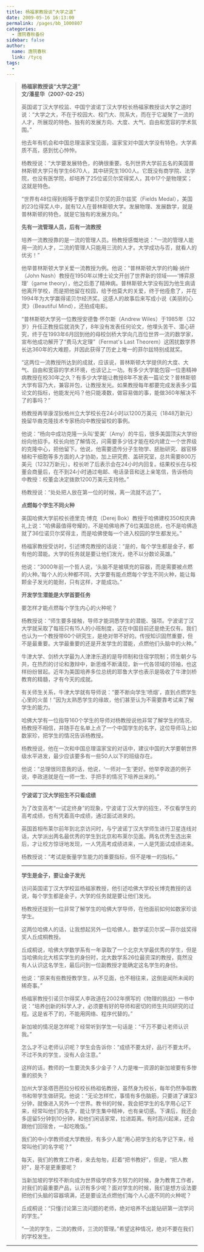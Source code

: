 ```yaml
---
title: 杨福家教授谈“大学之道”
date: 2009-05-16 16:13:00
permalink: /pages/bb_1000807
categories: 
  - 唐院春秋备份
sidebar: false
author: 
  name: 唐院春秋
  link: /tycq
tags: 
  - 
---
```


> **杨福家教授谈“大学之道”  
>  文/潘星华（2007-02-25）**
>
>
> 英国诺丁汉大学校监、中国宁波诺丁汉大学校长杨福家教授谈大学之道时说：“大学之大，不在于校园大、校门大、院系大，而在于它凝聚了一流的人才，所展现的特色、独有的发展方向、大度、大气、自由和宽容的学术氛围。”
>
> 他去年有机会和中国总理温家宝见面，温家宝对中国大学没有特色，大学素质不高，感到忧心忡忡。
>
>
> 杨教授说：“大学要发展特色，的确很重要。名列世界大学前五名的美国普林斯顿大学只有学生6670人，其中研究生1900人。它既没有商学院、法学院，也没有医学院，却培养了25位诺贝尔奖得奖人，其中17个是物理奖；这就是特色。
>
> “世界有48位得到相等于数学诺贝尔奖的菲尔兹奖（Fields
> Medal），美国的23位得奖人中，就有12人在普林斯顿大学。发展物理、发展数学，就是普林斯顿的特色，就是它独有的发展方向。”
>
> **先有一流管理人员，后有一流教授**
>
> 培养一流教授靠的是一流的管理人员。杨教授感慨地说：“一流的管理人能用一流的人才，二流的管理人只能用三流的人才。大学成功与否，就看人的优劣！”
>
> 他举普林斯顿大学关爱一流教授为例。他说：“普林斯顿大学的约翰·纳什（John
> Nash）教授在1950年以博士论文开创了世界新的领域——‘博弈原理’（game
> theory），他之后患了精神病。普林斯顿大学没有因为他生病请他离开学校，而是把他留在校园，给予他莫大的关爱，终于他痊愈了，并在1994年为大学赢得诺贝尔经济奖。这感人的故事后来写成小说《美丽的心灵》（Beautiful
> Mind），还拍成电影。
>
> “普林斯顿大学另一位教授安德鲁·怀尔斯（Andrew
> Wiles）于1985年（32岁）升任正教授后就消失了，8年没有发表任何论文，他埋头苦干、潜心研究，终于在1993年6月回到他的母校剑桥大学向几百位世界一流的数学家，宣布他成功解开了“费马大定理”（Fermat's
> Last Theorem）这困扰数学界长达360年的大难题，并因此获得了历史上唯一的菲尔兹特别成就奖。
>
>
> “这两位一流教授所达到的成就，应该说，普林斯顿大学提供的大度、大气、自由和宽容的学术环境，也该记上一功。有多少大学能包容一位患精神病教授在校30年之久？有多少大学能让教授8年不发表一篇论文？普林斯顿大学有容乃大，兼容并包，让教授发光。如果教授每年都要完成发表多少篇论文的指标，他能发光吗？他只能凑数，做容易做的事，能做360年解决不了的事吗？”
>
> 杨教授再举康涅狄格州立大学校长在24小时以1200万美元（1848万新元）挽留华裔克隆技术专家杨向中教授留校的事例。
>
>
> 他说：“杨向中成功克隆一头叫‘爱美’（Amy）的牛后，很多美国顶尖大学纷纷向他招手。校长向他了解情况，问需要多少钱才能在校内建立一个世界级的克隆中心，把他留下。他说，他需要遗传分子生物学、胚胎研究、器官移植和干细胞等多方面的人才协助，加上研究费、盖研究室，总共需要800万美元（1232万新元）。校长听了后表示会在24小时内回复。结果校长在与校董会商量后，在不到24小时通过电邮、电话录音和送上亲笔信，告诉杨向中教授：校董会决定拨款1200万美元支持他。”
>
> 杨教授说：“处处把人放在第一位的时候，离一流就不远了”。
>
> **点燃每个学生不同火种**
>
> 美国哈佛大学前校长德里克·博克（Derej
> Bok）教授于哈佛建校350校庆典礼上说：“哈佛最值得夸耀的，不是哈佛培养了6位美国总统，也不是哈佛造就了36位诺贝尔奖得主，而是哈佛使每一个进入校园的学生都发光。”
>
> 杨福家教授受访时，引述博克教授的话说：“是的，每个学生都是金子，都有他的潜能。大学的任务就是要让他们发光，绝不以分数论英雄。”
>
>
> 他说：“3000年前一个哲人说，‘头脑不是被填充的容器，而是需要被点燃的火种。’每个人的火种都不同，大学要有能点燃每个学生不同火种，能让每颗金子发光的能耐，只有这样，才能成功。”
>
> **开发学生潜能是大学首要任务**
>
> 要怎样才能点燃每个学生内心的火种呢？
>
>
> 杨教授说：“师生要多接触，导师才能洞悉学生的潜能、强项。宁波诺丁汉大学就采取了每班只有15人的小班制度，这在中国目前还是绝无仅有。我们也认为一个教授带60个研究生，是绝对带不好的。传授知识固然重要，但不是最重要。大学最重要的还是开发学生的潜能，点燃他们头脑中的火种。”
>
>
> 牛津大学、剑桥大学最为人津津乐道的是导师制和住宿学院制；师生朝夕与共，在热烈的讨论和激辩中，新思维不断涌现，新一代各领域的领袖，也这样纷纷冒起。近年为美国培养多位总统的耶鲁大学也表示是吸收了牛津剑桥教育的精髓，才有今天的成就。
>
> 有关师生关系，牛津大学就有导师说：“要不断向学生‘喷烟’，直到点燃学生心里的火苗！”因为太熟悉学生的缘故，他们甚至认为不需要靠考试来了解学生的能力。
>
>
> 哈佛大学有一位指导160个学生的导师对杨教授说他非常了解学生的情况，杨教授不相信，并随手在名单上点了一个中国学生的名字，这位导师马上如数家珍，把学生的情况告诉杨教授。
>
> 杨教授说，他在一次和中国总理温家宝的对话中，建议中国的大学要朝世界级水平进发，最少应该要多有一些50人以下的班级存在。
>
> 他说：“总理很同意我的话，他说，‘一师对一生’更好。他举李政道的例子说，李政道就是在一师一生、手把手的情况下培养出来的。”
>
> ****
>
> **宁波诺丁汉大学招生不只看成绩**
>
> 为了改变高考“一试定终身”的现象，宁波诺丁汉大学的招生，不仅看学生的高考成绩，也有凭着高中成绩，通过面试进来的。
>
>
> 英国首相布莱尔前年到北京访问时，与宁波诺丁汉大学师生进行卫星连线对话，大学派出两名最优秀的学生到北京和布莱尔见面。两名优秀生选出来后，才让校方惊讶地发现，一人凭高考成绩进来，一人是凭面试成绩进来。
>
> 杨教授说：“考试是衡量学生能力的重要指标，但不是唯一的指标。”
>
> ****
>
> **学生是金子，要让金子发光**
>
> 访问英国诺丁汉大学校监杨福家教授，他引述哈佛大学校长博克教授的话说，每个学生都是金子，大学的任务就是要让他们发光。
>
> 杨教授还提到一位非常了解学生的哈佛大学导师，在他面前如何如数家珍谈学生。
>
> 这两位哈佛人的话，让我想起另外一位哈佛人，数学诺贝尔奖—菲尔兹奖得奖人丘成桐教授。
>
>
> 丘成桐说，哈佛大学数学系有一年录取了一个北京大学最优秀的学生，但是当哈佛向北大核实学生的身份时，北大数学系26位最资深的教授，竟然没有人认识这名学生，最后问到一位副教授才能确定这名学生的身份。
>
> 他说：“原来有些教授教学生，从不见面，也不相往来，这倒是闻所未闻的稀奇事。”
>
>
> 杨福家教授引诺贝尔得奖人李政道在2002年撰写的《物理的挑战》一书中说：“培养创新的科学人才，必须要有好的导师和密切的师生共同研究的过程。这是省不了的，不能用网络、程序代替的。”
>
> 新加坡的情况是怎样呢？经常听到学生一句话是：“千万不要让老师认识我。”
>
> 怎么才不让老师认识呢？学生会告诉你：“成绩不要太好，品行不要太坏。不过不失的学生，没有人会注意。”
>
> 这样的话，教师的一生要流失多少金子？人力是唯一资源的新加坡要有多惨重的损失？
>
>
> 加州大学圣塔芭芭拉分校校长杨祖佑教授，虽然身为校长，每年仍然争取教书和带学生做研究。他说：“无论怎样忙，事情有多伤脑筋，只要进了课室3分钟，就像进入另外一个世界。教书的时候，我会把学生的名字用心记下来，经常叫他们的名字，能让学生集中精神，也有亲切感。下课后，我还会多逗留5分钟到10分钟，和他们闲话家常，拉进距离。有时高兴起来，还会跟他们回宿舍，一起吃晚饭。”
>
> 我们的中小学教师或大学教授，有多少人能“用心把学生的名字记下来，经常叫他们的名字呢？”
>
> 每天，我们的教育工作者，来去匆匆，赶着“把书教好”，但是，“把人教好”，是不是更重要呢？
>
>
> 当新加坡的学校不断向成为世界级学府多方努力的时候，身为教育工作者，对我们的最重要产品，认识有多少呢？面对学生的时候，我们是想方设法要把他们头脑的容器填满，还是要设法点燃他们每个人心底不同的火种呢？
>
> 丘成桐说：“只懂讨论第三流问题的老师，绝对培养不出能钻研第一流学问的学生。”
>
> “一流的学生，二流的教师，三流的管理。”希望这种情况，绝对不要在我们的学校发生。  
  
---